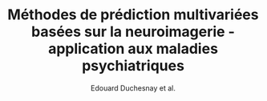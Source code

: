 ---
cat: gaia
subcat: signature
bestof: false
author: Edouard Duchesnay et al.
title: Méthodes de prédiction multivariées basées sur la neuroimagerie  - application aux maladies psychiatriques
journal: Annales Médico-psychologiques, revue psychiatrique
year: 2015
type: article
url: http -//www.sciencedirect.com/science/article/pii/S0003448715000621
doi: 10.1016/j.amp.2015.03.002
---